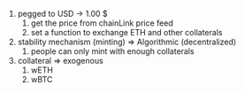 1. pegged to USD -> 1.00 $
   1. get the price from chainLink price feed
   2. set a function to exchange ETH and other collaterals 
2. stability mechanism (minting) => Algorithmic (decentralized)
   1. people can only mint with enough collaterals
3. collateral => exogenous
   1. wETH
   2. wBTC